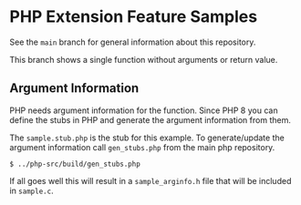 # PHP Extension Feature Samples

See the `main` branch for general information about this repository.

This branch shows a single function without arguments or return value.

## Argument Information

PHP needs argument information for the function. Since PHP 8 you can define 
the stubs in PHP and generate the argument information from them.

The `sample.stub.php` is the stub for this example. To generate/update the
argument information call `gen_stubs.php` from the main php repository.

```shell
$ ../php-src/build/gen_stubs.php
```

If all goes well this will result in a `sample_arginfo.h` file that will be included
in `sample.c`.